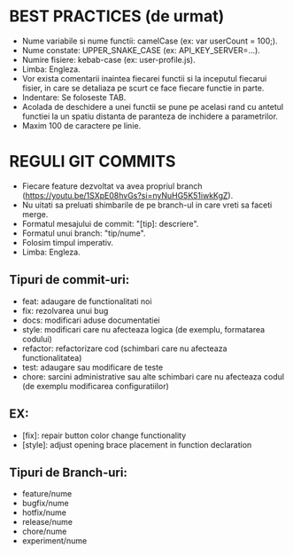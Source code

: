 # BEST PRACTICES (de urmat)

- Nume variabile si nume functii: camelCase (ex: var userCount = 100;).
- Nume constate: UPPER_SNAKE_CASE (ex: API_KEY_SERVER=...).
- Numire fisiere: kebab-case (ex: user-profile.js).
- Limba: Engleza.
- Vor exista comentarii inaintea fiecarei functii si la inceputul fiecarui fisier, in care se detaliaza pe scurt ce face fiecare functie in parte.
- Indentare: Se foloseste TAB.
- Acolada de deschidere a unei functii se pune pe acelasi rand cu antetul functiei la un spatiu distanta de paranteza de inchidere a parametrilor.
- Maxim 100 de caractere pe linie.

# REGULI GIT COMMITS

- Fiecare feature dezvoltat va avea propriul branch (https://youtu.be/1SXpE08hvGs?si=nyNuHG5K51iwkKgZ).
- Nu uitati sa preluati shimbarile de pe branch-ul in care vreti sa faceti merge.
- Formatul mesajului de commit: "[tip]: descriere".
- Formatul unui branch: "tip/nume".
- Folosim timpul imperativ.
- Limba: Engleza.
## Tipuri de commit-uri:
- feat: adaugare de functionalitati noi
- fix: rezolvarea unui bug
- docs: modificari aduse documentatiei
- style: modificari care nu afecteaza logica (de exemplu, formatarea codului)
- refactor: refactorizare cod (schimbari care nu afecteaza functionalitatea)
- test: adaugare sau modificare de teste
- chore: sarcini administrative sau alte schimbari care nu afecteaza codul (de exemplu modificarea configuratiilor)

## EX: 
- [fix]: repair button color change functionality
- [style]: adjust opening brace placement in function declaration

## Tipuri de Branch-uri:
- feature/nume
- bugfix/nume
- hotfix/nume
- release/nume
- chore/nume
- experiment/nume